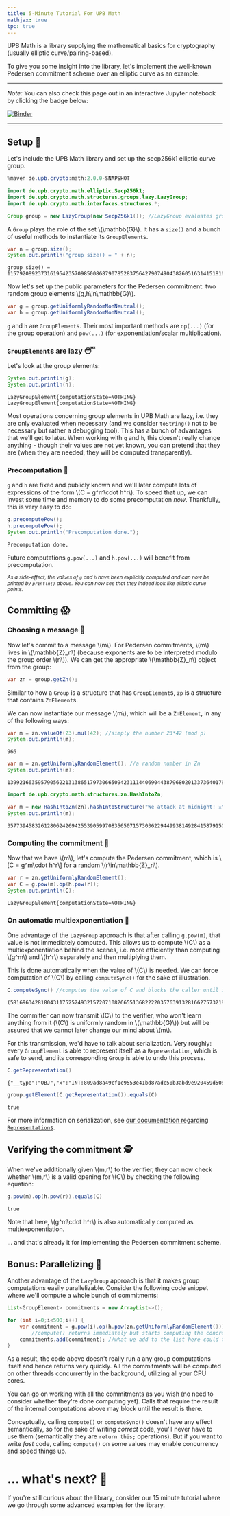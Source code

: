 ```yaml
---
title: 5-Minute Tutorial For UPB Math
mathjax: true
tpc: true
---
```


UPB Math is a library supplying the mathematical basics for cryptography (usually elliptic curve/pairing-based).

To give you some insight into the library, let's implement the well-known Pedersen commitment scheme over an elliptic curve as an example.

---
*Note:*
You can also check this page out in an interactive Jupyter notebook by clicking the badge below:

[![Binder](https://mybinder.org/badge_logo.svg)](https://mybinder.org/v2/gh/cryptimeleon/cryptimeleon.github.io/gh-pages?filepath=getting-started%2F5-minute-tutorial.ipynb)

---
    
## Setup 🔨

Let's include the UPB Math library and set up the secp256k1 elliptic curve group. 


```java
%maven de.upb.crypto:math:2.0.0-SNAPSHOT
```


```java
import de.upb.crypto.math.elliptic.Secp256k1;
import de.upb.crypto.math.structures.groups.lazy.LazyGroup;
import de.upb.crypto.math.interfaces.structures.*;

Group group = new LazyGroup(new Secp256k1()); //LazyGroup evaluates group operations lazily (see later)
```

A `Group` plays the role of the set \\(\mathbb{G}\\). It has a `size()` and a bunch of useful methods to instantiate its `GroupElement`s.


```java
var n = group.size();
System.out.println("group size() = " + n);
```

    group size() = 115792089237316195423570985008687907852837564279074904382605163141518161494337


Now let's set up the public parameters for the Pedersen commitment: two random group elements \\(g,h\in\mathbb{G}\\).


```java
var g = group.getUniformlyRandomNonNeutral(); 
var h = group.getUniformlyRandomNonNeutral(); 
```

`g` and `h` are `GroupElement`s. Their most important methods are `op(...)` (for the group operation) and `pow(...)` (for exponentiation/scalar multiplication). 

### `GroupElement`s are lazy 😴
Let's look at the group elements:


```java
System.out.println(g);
System.out.println(h);
```

    LazyGroupElement{computationState=NOTHING}
    LazyGroupElement{computationState=NOTHING}


Most operations concerning group elements in UPB Math are lazy, i.e. they are only evaluated when necessary (and we consider `toString()` not to be necessary but rather a debugging tool). This has a bunch of advantages that we'll get to later. When working with `g` and `h`, this doesn't really change anything - though their values are not yet known, you can pretend that they are (when they are needed, they will be computed transparently). 

### Precomputation 🔮
`g` and `h` are fixed and publicly known and we'll later compute lots of expressions of the form \\(C = g^m\cdot h^r\\). To speed that up, we can invest some time and memory to do some precomputation _now_. 
Thankfully, this is very easy to do: 


```java
g.precomputePow();
h.precomputePow();
System.out.println("Precomputation done.");
```

    Precomputation done.


Future computations `g.pow(...)` and `h.pow(...)` will benefit from precomputation.

<small>_As a side-effect, the values of `g` and `h` have been explicitly computed and can now be printed by `println()` above. You can now see that they indeed look like elliptic curve points._</small> 

## Committing 😱

### Choosing a message 📝
Now let's commit to a message \\(m\\). For Pedersen commitments, \\(m\\) lives in \\(\mathbb{Z}_n\\) (because exponents are to be interpreted modulo the group order \\(n\\)). We can get the appropriate \\(\mathbb{Z}_n\\) object from the group:


```java
var zn = group.getZn();
```

Similar to how a `Group` is a structure that has `GroupElement`s, `zp` is a structure that contains `ZnElement`s. 

We can now instantiate our message \\(m\\), which will be a `ZnElement`, in any of the following ways:


```java
var m = zn.valueOf(23).mul(42); //simply the number 23*42 (mod p)
System.out.println(m);
```

    966



```java
var m = zn.getUniformlyRandomElement(); //a random number in Zn
System.out.println(m);
```

    13992166359579056221313865179730665094231114406904438796802013373640178413481



```java
import de.upb.crypto.math.structures.zn.HashIntoZn;

var m = new HashIntoZn(zn).hashIntoStructure("We attack at midnight! ⚔️"); //the hash of the given String into Zn
System.out.println(m);
```

    357739458326128062426942553905997083565071573036229449938149284158791503092


### Computing the commitment 🎲

Now that we have \\(m\\), let's compute the Pedersen commitment, which is
\\[C = g^m\cdot h^r\\]
for a random \\(r\in\mathbb{Z}_n\\).


```java
var r = zn.getUniformlyRandomElement();
var C = g.pow(m).op(h.pow(r));
System.out.println(C);
```

    LazyGroupElement{computationState=NOTHING}


### On automatic multiexponentiation 🤖

One advantage of the `LazyGroup` approach is that after calling `g.pow(m)`, that value is not immediately computed. This allows us to compute \\(C\\) as a multiexponentiation behind the scenes, i.e. more efficiently than computing \\(g^m\\) and \\(h^r\\) separately and then multiplying them.

This is done automatically when the value of \\(C\\) is needed. We can force computation of \\(C\\) by calling `computeSync()` for the sake of illustration.


```java
C.computeSync() //computes the value of C and blocks the caller until it's done.
```




    (58169634281804311752524932157207108266551368222203576391328166275732185654637,74943005388860664085553359509906579585955255204193574062154102519615359270473)



The committer can now transmit \\(C\\) to the verifier, who won't learn anything from it (\\(C\\) is uniformly random in \\(\mathbb{G}\\)) but will be assured that we cannot later change our mind about \\(m\\).

For this transmission, we'd have to talk about serialization. Very roughly: every `GroupElement` is able to represent itself as a `Representation`, which is safe to send, and its corresponding `Group` is able to undo this process.


```java
C.getRepresentation()
```




    {"__type":"OBJ","x":"INT:809ad8a49cf1c9553e41bd87adc50b3abd9e920459d5055e0ab4fd34f631a56d","y":"INT:a5b03ce564c4a295314b1376e5b8259d6a44514e0b25a7b777f49e958ae7be49","z":"INT:1"}




```java
group.getElement(C.getRepresentation()).equals(C)
```




    true



For more information on serialization, see [our documentation regarding `Representation`s](https://upbcuk.github.io/upb.crypto.docs/docs/representations.html).

## Verifying the commitment 🕵️

When we've additionally given \\(m,r\\) to the verifier, they can now check whether \\(m,r\\) is a valid opening for \\(C\\) by checking the following equation:


```java
g.pow(m).op(h.pow(r)).equals(C)
```




    true



Note that here, \\(g^m\cdot h^r\\) is also automatically computed as multiexponentiation.

... and that's already it for implementing the Pedersen commitment scheme.

## Bonus: Parallelizing 🦑

Another advantage of the `LazyGroup` approach is that it makes group computations easily parallelizable. Consider the following code snippet where we'll compute a whole bunch of commitments:


```java
List<GroupElement> commitments = new ArrayList<>();

for (int i=0;i<500;i++) {
    var commitment = g.pow(i).op(h.pow(zn.getUniformlyRandomElement())).compute();
        //compute() returns immediately but starts computing the concrete value on a background thread.
    commitments.add(commitment); //what we add to the list here could technically be compared to a Future<GroupElement>
}
```

As a result, the code above doesn't really run a any group computations itself and hence returns very quickly. 
All the commitments will be computed on other threads concurrently in the background, utilizing all your CPU cores. 

You can go on working with all the commitments as you wish (no need to consider whether they're done computing yet). Calls that require the result of the internal computations above may block until the result is there. 

Conceptually, calling `compute()` or `computeSync()` doesn't have any effect semantically, so for the sake of writing _correct_ code, you'll never have to use them (semantically they are `return this;` operations). But if you want to write _fast_ code, calling `compute()` on some values may enable concurrency and speed things up.

# ... what's next? 🎉

If you're still curious about the library, consider our 15 minute tutorial where we go through some advanced examples for the library.
